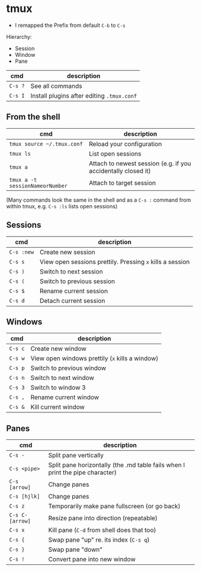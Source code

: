 # tmux

- I remapped the Prefix from default `C-b` to `C-s`


Hierarchy:
- Session
- Window
- Pane


cmd | description
--- | -----------
`C-s ?` | See all commands
`C-s I` | Install plugins after editing `.tmux.conf`

## From the shell

cmd | description
--- | -----------
`tmux source ~/.tmux.conf` | Reload your configuration
`tmux ls` | List open sessions
`tmux a` | Attach to newest session (e.g. if you accidentally closed it)
`tmux a -t sessionNameorNumber` | Attach to target session

(Many commands look the same in the shell and as a `C-s :` command from within
tmux, e.g. `C-s :ls` lists open sessions)

## Sessions

cmd | description
--- | -----------
`C-s :new` | Create new session
`C-s s` | View open sessions prettily. Pressing `x` kills a session
`C-s )` | Switch to next session
`C-s (` | Switch to previous session
`C-s $` | Rename current session
`C-s d` | Detach current session

## Windows

cmd | description
--- | -----------
`C-s c` | Create new window
`C-s w` | View open windows prettily (`x` kills a window)
`C-s p` | Switch to previous window
`C-s n` | Switch to next window
`C-s 3` | Switch to window 3
`C-s ,` | Rename current window
`C-s &` | Kill current window

## Panes

cmd | description
--- | -----------
`C-s -` | Split pane vertically
`C-s <pipe>` | Split pane horizontally (the .md table fails when I print the pipe character)
`C-s [arrow]` | Change panes
`C-s [hjlk]` | Change panes
`C-s z` | Temporarily make pane fullscreen (or go back)
`C-s C-[arrow]` | Resize pane into direction (repeatable)
`C-s x` | Kill pane (`C-d` from shell does that too)
`C-s {` | Swap pane "up" re. its index (`C-s q`)
`C-s }` | Swap pane "down"
`C-s !` | Convert pane into new window

